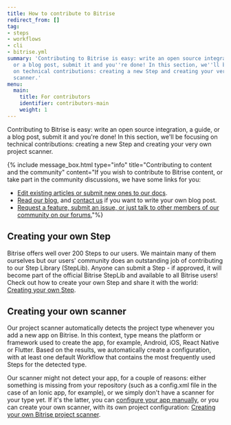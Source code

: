 ```yaml
---
title: How to contribute to Bitrise
redirect_from: []
tag:
- steps
- workflows
- cli
- bitrise.yml
summary: 'Contributing to Bitrise is easy: write an open source integration, a guide,
  or a blog post, submit it and you''re done! In this section, we''ll be focusing
  on technical contributions: creating a new Step and creating your very own project
  scanner.'
menu:
  main:
    title: For contributors
    identifier: contributors-main
    weight: 1
---
```

Contributing to Bitrise is easy: write an open source integration, a guide, or a blog post, submit it and you're done! In this section, we'll be focusing on technical contributions: creating a new Step and creating your very own project scanner.

{% include message_box.html type="info" title="Contributing to content and the community" content="If you wish to contribute to Bitrise content, or take part in the community discussions, we have some links for you:

* [Edit existing articles or submit new ones to our docs](https://github.com/bitrise-io/devcenter/).
* [Read our blog](https://blog.bitrise.io/), and [contact us](https://www.bitrise.io/contact) if you want to write your own blog post.
* [Request a feature, submit an issue, or just talk to other members of our community on our forums.](https://discuss.bitrise.io/)"%} 

## Creating your own Step

Bitrise offers well over 200 Steps to our users. We maintain many of them ourselves but our users' community does an outstanding job of contributing to our Step Library (StepLib). Anyone can submit a Step - if approved, it will become part of the official Bitrise StepLib and available to all Bitrise users! Check out how to create your own Step and share it with the world: [Creating your own Step](/contributors/create-your-own-step/).

## Creating your own scanner

Our project scanner automatically detects the project type whenever you add a new app on Bitrise. In this context, type means the platform or framework used to create the app, for example, Android, iOS, React Native or Flutter. Based on the results, we automatically create a configuration, with at least one default Workflow that contains the most frequently used Steps for the detected type.

Our scanner might not detect your app, for a couple of reasons: either something is missing from your repository (such as a config.xml file in the case of an Ionic app, for example), or we simply don't have a scanner for your type yet. If it's the latter, you can [configure your app manually](/adding-a-new-app/#manual-project-configuration), or you can create your own scanner, with its own project configuration: [Creating your own Bitrise project scanner](/contributors/creating-your-own-bitrise-project-scanner/).
